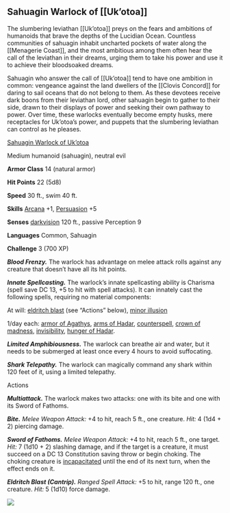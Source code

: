 ## Sahuagin Warlock of [[Uk’otoa]]

The slumbering leviathan [[Uk’otoa]] preys on the fears and ambitions of humanoids that brave the depths of the Lucidian Ocean. Countless communities of sahuagin inhabit uncharted pockets of water along the [[Menagerie Coast]], and the most ambitious among them often hear the call of the leviathan in their dreams, urging them to take his power and use it to achieve their bloodsoaked dreams.

Sahuagin who answer the call of [[Uk’otoa]] tend to have one ambition in common: vengeance against the land dwellers of the [[Clovis Concord]] for daring to sail oceans that do not belong to them. As these devotees receive dark boons from their leviathan lord, other sahuagin begin to gather to their side, drawn to their displays of power and seeking their own pathway to power. Over time, these warlocks eventually become empty husks, mere receptacles for Uk’otoa’s power, and puppets that the slumbering leviathan can control as he pleases.

[Sahuagin Warlock of Uk’otoa](https://www.dndbeyond.com/monsters/sahuagin-warlock-of-ukotoa)

Medium humanoid (sahuagin), neutral evil

**Armor Class** 14 (natural armor)

**Hit Points** 22 (5d8)

**Speed** 30 ft., swim 40 ft.

**Skills** [Arcana](https://www.dndbeyond.com/compendium/rules/basic-rules/using-ability-scores#Arcana) +1, [Persuasion](https://www.dndbeyond.com/compendium/rules/basic-rules/using-ability-scores#Persuasion) +5

**Senses** [darkvision](https://www.dndbeyond.com/compendium/rules/basic-rules/monsters#Darkvision) 120 ft., passive Perception 9

**Languages** Common, Sahuagin

**Challenge** 3 (700 XP)

_**Blood Frenzy.**_ The warlock has advantage on melee attack rolls against any creature that doesn’t have all its hit points.

_**Innate Spellcasting.**_ The warlock’s innate spellcasting ability is Charisma (spell save DC 13, +5 to hit with spell attacks). It can innately cast the following spells, requiring no material components:

At will: [eldritch blast](https://www.dndbeyond.com/spells/eldritch-blast) (see “Actions” below), [minor illusion](https://www.dndbeyond.com/spells/minor-illusion)

1/day each: [armor of Agathys](https://www.dndbeyond.com/spells/armor-of-agathys), [arms of Hadar](https://www.dndbeyond.com/spells/arms-of-hadar), [counterspell](https://www.dndbeyond.com/spells/counterspell), [crown of madness](https://www.dndbeyond.com/spells/crown-of-madness), [invisibility](https://www.dndbeyond.com/spells/invisibility), [hunger of Hadar](https://www.dndbeyond.com/spells/hunger-of-hadar).

_**Limited Amphibiousness.**_ The warlock can breathe air and water, but it needs to be submerged at least once every 4 hours to avoid suffocating.

_**Shark Telepathy.**_ The warlock can magically command any shark within 120 feet of it, using a limited telepathy.

Actions

_**Multiattack.**_ The warlock makes two attacks: one with its bite and one with its Sword of Fathoms.

_**Bite.** Melee Weapon Attack:_ +4 to hit, reach 5 ft., one creature. _Hit:_ 4 (1d4 + 2) piercing damage.

_**Sword of Fathoms.** Melee Weapon Attack:_ +4 to hit, reach 5 ft., one target. _Hit:_ 7 (1d10 + 2) slashing damage, and if the target is a creature, it must succeed on a DC 13 Constitution saving throw or begin choking. The choking creature is [incapacitated](https://www.dndbeyond.com/compendium/rules/basic-rules/appendix-a-conditions#Incapacitated) until the end of its next turn, when the effect ends on it.

_**Eldritch Blast (Cantrip).** Ranged Spell Attack:_ +5 to hit, range 120 ft., one creature. _Hit:_ 5 (1d10) force damage.

[![](https://media-waterdeep.cursecdn.com/avatars/thumbnails/9170/48/400/363/637199798915477253.png)](https://media-waterdeep.cursecdn.com/avatars/9170/48/637199798915477253.png)